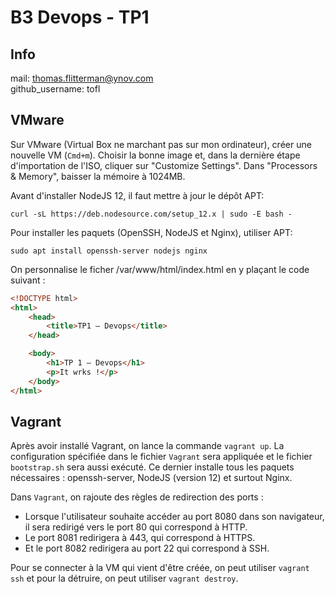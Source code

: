 # B3 Devops - TP1

## Info
mail: thomas.flitterman@ynov.com  
github_username: tofl

## VMware
Sur VMware (Virtual Box ne marchant pas sur mon ordinateur), créer une nouvelle VM (`Cmd+m`). Choisir la bonne image et, dans la dernière étape d'importation de l'ISO, cliquer sur "Customize Settings". Dans "Processors & Memory", baisser la mémoire à 1024MB.

Avant d'installer NodeJS 12, il faut mettre à jour le dépôt APT:

```
curl -sL https://deb.nodesource.com/setup_12.x | sudo -E bash -
```


Pour installer les paquets (OpenSSH, NodeJS et Nginx), utiliser APT:

```
sudo apt install openssh-server nodejs nginx
```

On personnalise le ficher /var/www/html/index.html en y plaçant le code suivant :

```html
<!DOCTYPE html>
<html>
    <head>
        <title>TP1 — Devops</title>
    </head>

    <body>
        <h1>TP 1 — Devops</h1>
        <p>It wrks !</p>
    </body>
</html>
```

## Vagrant

Après avoir installé Vagrant, on lance la commande `vagrant up`. La configuration spécifiée dans le fichier `Vagrant` sera appliquée et le fichier `bootstrap.sh` sera aussi exécuté. Ce dernier installe tous les paquets nécessaires : openssh-server, NodeJS (version 12) et surtout Nginx.

Dans `Vagrant`, on rajoute des règles de redirection des ports :

- Lorsque l'utilisateur souhaite accéder au port 8080 dans son navigateur, il sera redirigé vers le port 80 qui correspond à HTTP.
- Le port 8081 redirigera à 443, qui correspond à HTTPS.
- Et le port 8082 redirigera au port 22 qui correspond à SSH.

Pour se connecter à la VM qui vient d'être créée, on peut utiliser `vagrant ssh` et pour la détruire, on peut utiliser `vagrant destroy`.
